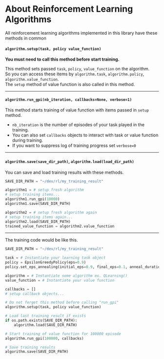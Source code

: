 # About Reinforcement Learning Algorithms
All reinforcement learning algorithms implemented in this library have these methods in common


#### `algorithm.setup(task, policy value_function)`
**You must need to call this method before start training.**  

This method sets passed `task`, `policy`, `value_function` on the algorithm.  
So you can access these items by `algorithm.task`, `algorithm.policy`, `algorithm.value_function`.  
The `setup` method of value function is also called in this method.  

---

#### `algorithm.run_gpi(nb_iteration, callbacks=None, verbose=1)`
This method starts training of value function with items passed in `setup` method.  

- `nb_iteration` is the number of episodes of your task played in the training.  
- You can also set `callbacks` objects to interact with task or value function during training.  
- If you want to suppress log of training progress set `verbose=0`

---

#### `algorithm.save(save_dir_path)`, `algorithm.load(load_dir_path)`
You can save and load training results with these methods.

```python
SAVE_DIR_PATH = "~/dev/rl/my_training_result"

algorithm1 = # setup fresh algorithm
# setup training items...
algorithm1.run_gpi(10000)
algorithm1.save(SAVE_DIR_PATH)

algorithm2 = # setup fresh algorithm again
# setup training items again...
algorithm2.load(SAVE_DIR_PATH)
trained_value_function = algorithm2.value_function
```

---

The training code would be like this.

```python
SAVE_DIR_PATH = "~/dev/rl/my_training_result"

task = # Instantiate your learning task object
policy = EpsilonGreedyPolicy(eps=0.9)
policy.set_eps_annealing(initial_eps=0.9, final_eps=0.1, anneal_duration=10000)

algorithm = # Instantiate some algorithm ex. QLearning()
value_function = # Instantiate your value function

callbacks = []
# setup callback objects...

# Do not forget this method before calling "run_gpi"
algorithm.setup(task, policy value_function)

# Load last training result if exists
if os.path.exists(SAVE_DIR_PATH):
    algorithm.load(SAVE_DIR_PATH)

# Start training of value function for 100000 episode
algorithm.run_gpi(100000, callbacks)

# Save training results
algorithm.save(SAVE_DIR_PATH)

```
